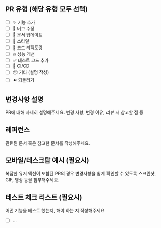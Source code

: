 ## PR 유형 (해당 유형 모두 선택)
- [ ] ✨ 기능 추가
- [ ] 🐛 버그 수정
- [ ] 📝 문서 업데이트
- [ ] 🎨 스타일
- [ ] 🫧 코드 리팩토링
- [ ] 🔥 성능 개선
- [ ] ✅ 테스트 코드 추가
- [ ] 👷 CI/CD
- [ ] 📦 기타 (설명 작성)
- [ ] ⏪ 되돌리기

## 변경사항 설명
PR에 대해 자세히 설명해주세요.
변경 사항, 변경 이유, 리뷰 시 참고할 점 등

## 레퍼런스
관련된 문서 혹은 참고한 문서를 작성해주세요.

## 모바일/데스크탑 예시 (필요시)
복잡한 유저 액션이 포함된 PR의 경우 변경사항을 쉽게 확인할 수 있도록 스크린샷, GIF, 영상 등을 첨부해주세요.

## 테스트 체크 리스트 (필요시)
어떤 기능을 테스트 했는지, 해야 하는 지 작성해주세요
- [ ] ...
